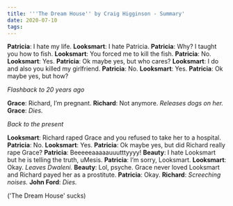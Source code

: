```yaml
---
title: '''The Dream House'' by Craig Higginson - Summary'
date: 2020-07-10
tags:
---
```


**Patricia**: I hate my life.
**Looksmart**: I hate Patricia.
**Patricia**: Why? I taught you how to fish.
**Looksmart**: You forced me to kill the fish.
**Patricia**: No.
**Looksmart**: Yes.
**Patricia**: Ok maybe yes, but who cares?
**Looksmart**: I do and also you killed my girlfriend.
**Patricia**: No.
**Looksmart**: Yes.
**Patricia**: Ok maybe yes, but how?

*Flashback to 20 years ago*

**Grace**: Richard, I’m pregnant.
**Richard**: Not anymore. *Releases dogs on her.*
**Grace**: *Dies.*

*Back to the present*

**Looksmart**: Richard raped Grace and you refused to take her to a hospital.
**Patricia**: No.
**Looksmart**: Yes.
**Patricia**: Ok maybe yes, but did Richard really rape Grace?
**Patricia**: Beeeeeaaaaauuutttyyyy!
**Beauty**: I hate Looksmart but he is telling the truth, uMesis.
**Patricia**: I’m sorry, Looksmart.
**Looksmart**: Okay. *Leaves Dwaleni.*
**Beauty**: Lol, psyche. Grace never loved Looksmart and Richard payed her as a prostitute.
**Patricia**: Okay.
**Richard**: *Screeching noises.*
**John Ford**: *Dies.*

('The Dream House' sucks)
